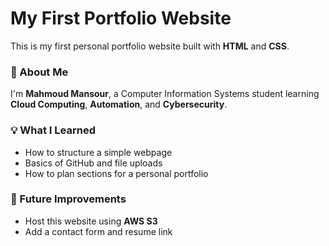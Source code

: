 # My First Portfolio Website

This is my first personal portfolio website built with **HTML** and **CSS**.

### 👤 About Me
I'm **Mahmoud Mansour**, a Computer Information Systems student learning **Cloud Computing**, **Automation**, and **Cybersecurity**.

### 💡 What I Learned
- How to structure a simple webpage  
- Basics of GitHub and file uploads  
- How to plan sections for a personal portfolio  

### 🔗 Future Improvements
- Host this website using **AWS S3**  
- Add a contact form and resume link
